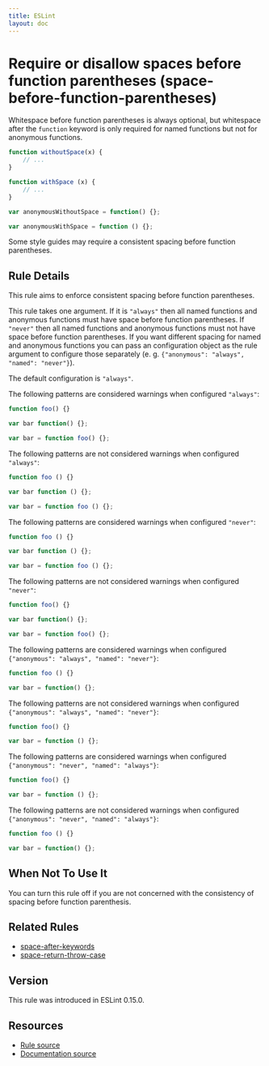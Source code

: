 ```yaml
---
title: ESLint
layout: doc
---
```

<!-- Note: No pull requests accepted for this file. See README.md in the root directory for details. -->
# Require or disallow spaces before function parentheses (space-before-function-parentheses)

Whitespace before function parentheses is always optional, but whitespace after the `function` keyword is only required
for named functions but not for anonymous functions.

```js
function withoutSpace(x) {
    // ...
}

function withSpace (x) {
    // ...
}

var anonymousWithoutSpace = function() {};

var anonymousWithSpace = function () {};
```

Some style guides may require a consistent spacing before function parentheses.

## Rule Details

This rule aims to enforce consistent spacing before function parentheses.

This rule takes one argument. If it is `"always"` then all named functions and anonymous functions must have space before function parentheses.
If `"never"` then all named functions and anonymous functions must not have space before function parentheses.
If you want different spacing for named and anonymous functions you can pass an configuration object as the rule argument to configure those separately
(e. g. `{"anonymous": "always", "named": "never"}`).

The default configuration is `"always"`.


The following patterns are considered warnings when configured `"always"`:

```js
function foo() {}

var bar function() {};

var bar = function foo() {};
```

The following patterns are not considered warnings when configured `"always"`:

```js
function foo () {}

var bar function () {};

var bar = function foo () {};
```

The following patterns are considered warnings when configured `"never"`:

```js
function foo () {}

var bar function () {};

var bar = function foo () {};
```

The following patterns are not considered warnings when configured `"never"`:

```js
function foo() {}

var bar function() {};

var bar = function foo() {};
```

The following patterns are considered warnings when configured `{"anonymous": "always", "named": "never"}`:

```js
function foo () {}

var bar = function() {};
```

The following patterns are not considered warnings when configured `{"anonymous": "always", "named": "never"}`:

```js
function foo() {}

var bar = function () {};
```

The following patterns are considered warnings when configured `{"anonymous": "never", "named": "always"}`:

```js
function foo() {}

var bar = function () {};
```

The following patterns are not considered warnings when configured `{"anonymous": "never", "named": "always"}`:

```js
function foo () {}

var bar = function() {};
```

## When Not To Use It

You can turn this rule off if you are not concerned with the consistency of spacing before function parenthesis.

## Related Rules

* [space-after-keywords](space-after-keywords.html)
* [space-return-throw-case](space-return-throw-case.html)

## Version

This rule was introduced in ESLint 0.15.0.

## Resources

* [Rule source](https://github.com/eslint/eslint/tree/master/lib/rules/space-before-function-parentheses.js)
* [Documentation source](https://github.com/eslint/eslint/tree/master/docs/rules/space-before-function-parentheses.md)
